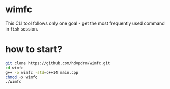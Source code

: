 # wimfc
This CLI tool follows only one goal - get the most frequently used command in ```fish``` session.

# how to start?
```bash
git clone https://github.com/hdvpdrm/wimfc.git
cd wimfc
g++ -o wimfc -std=c++14 main.cpp
chmod +x wimfc
./wimfc
```
